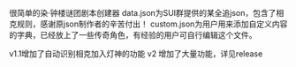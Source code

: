 很简单的染·钟楼谜团剧本创建器
data.json为SUI群提供的某全追json，包含了相克规则，感谢原json制作者的辛苦付出！
custom.json为用户用来添加自定义内容的字典，已经放上了一些传奇角色，有经验的用户可自行编辑这个文件。

v1.1增加了自动识别相克加入灯神的功能
v2 增加了大量功能，详见release

